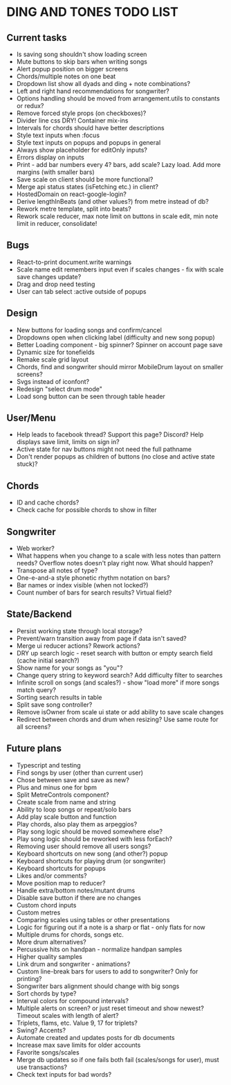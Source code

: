 # DING AND TONES TODO LIST

## Current tasks

* Is saving song shouldn't show loading screen
* Mute buttons to skip bars when writing songs
* Alert popup position on bigger screens
* Chords/multiple notes on one beat
* Dropdown list show all dyads and ding + note combinations?
* Left and right hand recommendations for songwriter?
* Options handling should be moved from arrangement.utils to constants or redux?
* Remove forced style props (on checkboxes)?
* Divider line css DRY! Container mix-ins
* Intervals for chords should have better descriptions
* Style text inputs when :focus
* Style text inputs on popups and popups in general
* Always show placeholder for editOnly inputs?
* Errors display on inputs
* Print - add bar numbers every 4? bars, add scale? Lazy load. Add more margins (with smaller bars)
* Save scale on client should be more functional?
* Merge api status states (isFetching etc.) in client?
* HostedDomain on react-google-login?
* Derive lengthInBeats (and other values?) from metre instead of db?
* Rework metre template, split into beats?
* Rework scale reducer, max note limit on buttons in scale edit, min note limit in reducer, consolidate!

## Bugs

* React-to-print document.write warnings
* Scale name edit remembers input even if scales changes - fix with scale save changes update?
* Drag and drop need testing
* User can tab select :active outside of popups

## Design

* New buttons for loading songs and confirm/cancel
* Dropdowns open when clicking label (difficulty and new song popup)
* Better Loading component - big spinner? Spinner on account page save
* Dynamic size for tonefields
* Remake scale grid layout
* Chords, find and songwriter should mirror MobileDrum layout on smaller screens?
* Svgs instead of iconfont?
* Redesign "select drum mode"
* Load song button can be seen through table header

## User/Menu

* Help leads to facebook thread? Support this page? Discord? Help displays save limit, limits on sign in?
* Active state for nav buttons might not need the full pathname
* Don't render popups as children of buttons (no close and active state stuck)?

## Chords

* ID and cache chords?
* Check cache for possible chords to show in filter

## Songwriter

* Web worker?
* What happens when you change to a scale with less notes than pattern needs? Overflow notes doesn't play right now. What should happen?
* Transpose all notes of type?
* One-e-and-a style phonetic rhythm notation on bars?
* Bar names or index visible (when not locked?)
* Count number of bars for search results? Virtual field?

## State/Backend

* Persist working state through local storage?
* Prevent/warn transition away from page if data isn't saved?
* Merge ui reducer actions? Rework actions?
* DRY up search logic - reset search with button or empty search field (cache initial search?)
* Show name for your songs as "you"?
* Change query string to keyword search? Add difficulty filter to searches
* Infinite scroll on songs (and scales?) - show "load more" if more songs match query?
* Sorting search results in table
* Split save song controller?
* Remove isOwner from scale ui state or add ability to save scale changes
* Redirect between chords and drum when resizing? Use same route for all screens?

## Future plans

* Typescript and testing
* Find songs by user (other than current user)
* Chose between save and save as new?
* Plus and minus one for bpm
* Split MetreControls component?
* Create scale from name and string
* Ability to loop songs or repeat/solo bars
* Add play scale button and function
* Play chords, also play them as arpeggios?
* Play song logic should be moved somewhere else?
* Play song logic should be reworked with less forEach?
* Removing user should remove all users songs?
* Keyboard shortcuts on new song (and other?) popup
* Keyboard shortcuts for playing drum (or songwriter)
* Keyboard shortcuts for popups
* Likes and/or comments?
* Move position map to reducer?
* Handle extra/bottom notes/mutant drums
* Disable save button if there are no changes
* Custom chord inputs
* Custom metres
* Comparing scales using tables or other presentations
* Logic for figuring out if a note is a sharp or flat - only flats for now
* Multiple drums for chords, songs etc.
* More drum alternatives?
* Percussive hits on handpan - normalize handpan samples
* Higher quality samples
* Link drum and songwriter - animations?
* Custom line-break bars for users to add to songwriter? Only for printing?
* Songwriter bars alignment should change with big songs
* Sort chords by type?
* Interval colors for compound intervals?
* Multiple alerts on screen? or just reset timeout and show newest? Timeout scales with length of alert?
* Triplets, flams, etc. Value 9, 17 for triplets?
* Swing? Accents?
* Automate created and updates posts for db documents
* Increase max save limits for older accounts
* Favorite songs/scales
* Merge db updates so if one fails both fail (scales/songs for user), must use transactions?
* Check text inputs for bad words?
